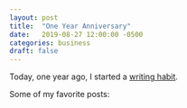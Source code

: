 ```yaml
---
layout: post
title:  "One Year Anniversary"
date:   2019-08-27 12:00:00 -0500
categories: business
draft: false
---
```


Today, one year ago, I started a [writing habit]().

Some of my favorite posts:

